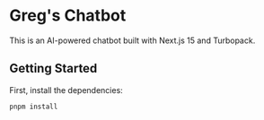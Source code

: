 # Greg's Chatbot

This is an AI-powered chatbot built with Next.js 15 and Turbopack.

## Getting Started

First, install the dependencies:

```bash
pnpm install

